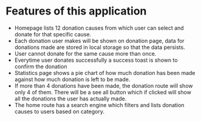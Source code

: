 # Features of this application

- Homepage lists 12 donation causes from which user can select and donate for that specific cause.
- Each donation user makes will be shown on donation page, data for donations made are stored in local storage so that the data persists.
- User cannot donate for the same cause more than once.
- Everytime user donates successfully a success toast is shown to confirm the donation
- Statistics page shows a pie chart of how much donation has been made against how much donation is left to be made.
- If more than 4 donations have been made, the donation route will show only 4 of them. There will be a see all button which if clicked will show all the donations the user has actually made.
- The home route has a search engine which filters and lists donation causes to users based on category.
